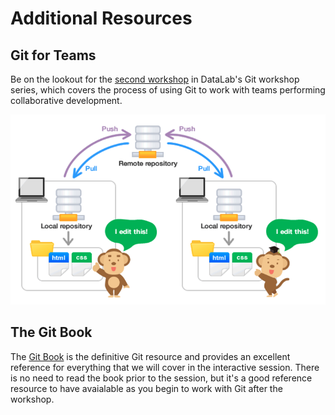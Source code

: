 # Additional Resources

## Git for Teams

Be on the lookout for the [second workshop] in DataLab's Git workshop series,
which covers the process of using Git to work with teams performing
collaborative development.

[second workshop]: https://ucdavisdatalab.github.io/workshop_git_for_teams/

![Different local repositories synched across a remote source](/img/git_for_teams.png)

## The Git Book

The [Git Book](https://git-scm.com/book/en/v2) is the definitive Git resource
and provides an excellent reference for everything that we will cover in the
interactive session. There is no need to read the book prior to the session,
but it's a good reference resource to have avaialable as you begin to work with
Git after the workshop.
